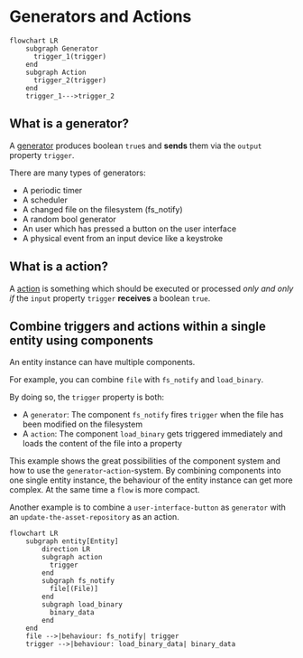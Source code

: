 # Generators and Actions

```mermaid
flowchart LR
    subgraph Generator
      trigger_1(trigger)
    end
    subgraph Action
      trigger_2(trigger)
    end
    trigger_1--->trigger_2
```

## What is a generator?

A [generator](./Plugins_Logical.md) produces boolean `true`s and **sends** them via the `output` property `trigger`.

There are many types of generators:

- A periodic timer
- A scheduler
- A changed file on the filesystem (fs_notify)
- A random bool generator
- An user which has pressed a button on the user interface
- A physical event from an input device like a keystroke

## What is a action?

A [action](./Plugins_Logical.md) is something which should be executed or processed _only and only if_ the `input`
property `trigger` **receives** a boolean `true`.

## Combine triggers and actions within a single entity using components

An entity instance can have multiple components.

For example, you can combine `file` with `fs_notify` and `load_binary`.

By doing so, the `trigger` property is both:

- A `generator`: The component `fs_notify` fires `trigger` when the file has been modified on the filesystem
- A `action`: The component `load_binary` gets triggered immediately and loads the content of the file into a property

This example shows the great possibilities of the component system and how to use the `generator`-`action`-system. By
combining components into one single entity instance, the behaviour of the entity instance can get more complex. At
the same time a `flow` is more compact.

Another example is to combine a `user-interface-button` as `generator` with an `update-the-asset-repository` as
an action.

```mermaid
flowchart LR
    subgraph entity[Entity]
        direction LR
        subgraph action
          trigger
        end
        subgraph fs_notify
          file[(File)]
        end
        subgraph load_binary
          binary_data
        end
    end
    file -->|behaviour: fs_notify| trigger
    trigger -->|behaviour: load_binary_data| binary_data
```
